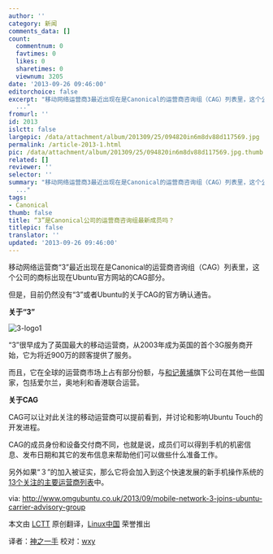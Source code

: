 ```yaml
---
author: ''
category: 新闻
comments_data: []
count:
  commentnum: 0
  favtimes: 0
  likes: 0
  sharetimes: 0
  viewnum: 3205
date: '2013-09-26 09:46:00'
editorchoice: false
excerpt: "移动网络运营商3最近出现在是Canonical的运营商咨询组（CAG）列表里，这个公司的商标出现在Ubuntu官方网站的CAG部分。\r\n但是，目前仍然没有3或者Ubuntu的关于CAG的官方确认通告。\r\n关于3\r\n\r\n3很早成为了英国最大的移动运
  ..."
fromurl: ''
id: 2013
islctt: false
largepic: /data/attachment/album/201309/25/094820in6m8dv88d117569.jpg
permalink: /article-2013-1.html
pic: /data/attachment/album/201309/25/094820in6m8dv88d117569.jpg.thumb.jpg
related: []
reviewer: ''
selector: ''
summary: "移动网络运营商3最近出现在是Canonical的运营商咨询组（CAG）列表里，这个公司的商标出现在Ubuntu官方网站的CAG部分。\r\n但是，目前仍然没有3或者Ubuntu的关于CAG的官方确认通告。\r\n关于3\r\n\r\n3很早成为了英国最大的移动运
  ..."
tags:
- Canonical
thumb: false
title: “3”是Canonical公司的运营商咨询组最新成员吗？
titlepic: false
translator: ''
updated: '2013-09-26 09:46:00'
---
```


移动网络运营商“3”最近出现在是Canonical的运营商咨询组（CAG）列表里，这个公司的商标出现在Ubuntu官方网站的CAG部分。


但是，目前仍然没有“3”或者Ubuntu的关于CAG的官方确认通告。


**关于“3”**


![3-logo1](/data/attachment/album/201309/25/094820in6m8dv88d117569.jpg) 


“3”很早成为了英国最大的移动运营商，从2003年成为英国的首个3G服务商开始，它为将近900万的顾客提供了服务。


而且，它在全球的运营商市场上占有部分份额，与[和记黄埔](http://en.wikipedia.org/wiki/Hutchison_Whampoa)旗下公司在其他一些国家，包括爱尔兰，奥地利和香港联合运营。


**关于CAG**


CAG可以让对此关注的移动运营商可以提前看到，并讨论和影响Ubuntu Touch的开发进程。


CAG的成员身份和设备交付商不同，也就是说，成员们可以得到手机的机密信息、发布日期和其它的发布信息来帮助他们可以做些什么准备工作。


另外如果“３”的加入被证实，那么它将会加入到这个快速发展的新手机操作系统的[13个关注的主要运营商列表](http://www.omgubuntu.co.uk/tag/cag)中。


 


via: <http://www.omgubuntu.co.uk/2013/09/mobile-network-3-joins-ubuntu-carrier-advisory-group>


本文由 [LCTT](https://github.com/LCTT/TranslateProject) 原创翻译，[Linux中国](http://linux.cn/portal.php) 荣誉推出


译者：[神之一手](http://linux.cn/space/14789) 校对：[wxy](http://linux.cn/space/wxy)